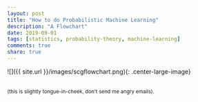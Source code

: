 ```yaml
---
layout: post
title: "How to do Probabilistic Machine Learning"
description: "A Flowchart"
date: 2019-09-01
tags: [statistics, probability-theory, machine-learning]
comments: true
share: true
---
```

![]({{ site.url }}/images/scgflowchart.png){: .center-large-image}

<br>
<sub>
(this is slightly tongue-in-cheek, don't send me angry emails).
</sub>
